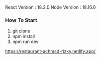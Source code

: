 React Version : 18.2.0
Node Version : 18.16.0

### How To Start

1. git clone
2. npm install
3. npm run dev

https://restaurant-achmad-rizky.netlify.app/

